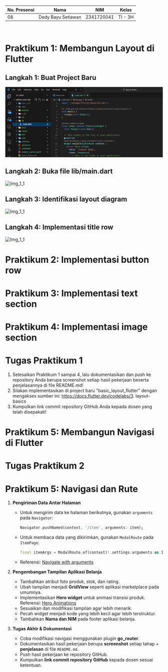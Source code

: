 | No. Presensi | Nama               | NIM        | Kelas   |
| ------------ | ------------------ | ---------- | ------- |
| 08           | Dedy Bayu Setiawan | 2341720041 | TI - 3H |

<br>

# Praktikum 1: Membangun Layout di Flutter

## Langkah 1: Buat Project Baru

![Img_1_1](img/Screenshot_1_1.png)

## Langkah 2: Buka file lib/main.dart

![Img_1_1](img/Screenshot_1_2.png)

## Langkah 3: Identifikasi layout diagram

![Img_1_1](img/Screenshot_1_3.png)

## Langkah 4: Implementasi title row

![Img_1_1](img/Screenshot_1_4.png)



# Praktikum 2: Implementasi button row

# Praktikum 3: Implementasi text section 

# Praktikum 4: Implementasi image section

# Tugas Praktikum 1
1. Selesaikan Praktikum 1 sampai 4, lalu dokumentasikan dan push ke repository Anda berupa screenshot setiap hasil pekerjaan beserta penjelasannya di file README.md!
2. Silakan implementasikan di project baru "basic_layout_flutter" dengan mengakses sumber ini: https://docs.flutter.dev/codelabs/3. layout-basics
3. Kumpulkan link commit repository GitHub Anda kepada dosen yang telah disepakati!

# Praktikum 5: Membangun Navigasi di Flutter

# Tugas Praktikum 2
# Praktikum 5: Navigasi dan Rute

1. **Pengiriman Data Antar Halaman**  
   - Untuk mengirim data ke halaman berikutnya, gunakan `arguments` pada `Navigator`:  
     ```dart
     Navigator.pushNamed(context, '/item', arguments: item);
     ```  
   - Untuk membaca data yang dikirimkan, gunakan `ModalRoute` pada `ItemPage`:  
     ```dart
     final itemArgs = ModalRoute.of(context)!.settings.arguments as Item;
     ```  
   - Referensi: [Navigate with arguments](https://docs.flutter.dev/cookbook/navigation/navigate-with-arguments)

2. **Pengembangan Tampilan Aplikasi Belanja**  
   - Tambahkan atribut foto produk, stok, dan rating.  
   - Ubah tampilan menjadi **GridView** seperti aplikasi marketplace pada umumnya.  
   - Implementasikan **Hero widget** untuk animasi transisi produk.  
     Referensi: [Hero Animations](https://docs.flutter.dev/cookbook/navigation/hero-animations)  
   - Sesuaikan dan modifikasi tampilan agar lebih menarik.  
   - Pecah widget menjadi kode yang lebih kecil agar lebih terstruktur.  
   - Tambahkan **Nama dan NIM** pada footer aplikasi belanja.

3. **Tugas Akhir & Dokumentasi**  
   - Coba modifikasi navigasi menggunakan plugin **go_router**.  
   - Dokumentasikan hasil pekerjaan berupa **screenshot** setiap tahap + **penjelasan** di file `README.md`.  
   - Push hasil pekerjaan ke repository GitHub.  
   - Kumpulkan **link commit repository GitHub** kepada dosen sesuai ketentuan.

# 